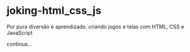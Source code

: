 # joking-html_css_js
Por pura diversão e aprendizado.
criando jogos e telas com HTML, CSS e JavaScript

continua...
